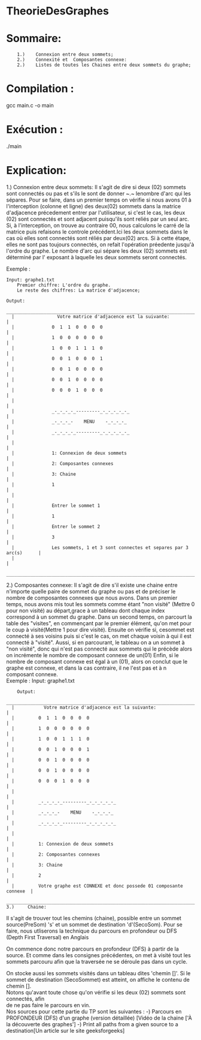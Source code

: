 # TheorieDesGraphes

# Sommaire:

        1.)    Connexion entre deux sommets;
        2.)    Connexité et  Composantes connexe:
        2.)    Listes de toutes les Chaines entre deux sommets du graphe;
 
# Compilation :
 gcc main.c -o main
 
 
# Exécution :
 ./main
  
 
# Explication:
1.)    Connexion entre deux sommets:
Il s'agit de dire si deux (02) sommets sont connectés ou pas et s'ils le sont de donner  ~.~  lenombre d'arc qui les sépares.
Pour se faire, dans un premier temps on vérifie si nous avons 01 à l'interception 
(colonne  et ligne) des deux(02) sommets dans la matrice d'adjacence précedement entrer par 
l'utilisateur, si c'est le cas, les deux (02) sont connectés et sont adjacent puisqu'ils sont 
reliés par un seul arc.
    Si, à l'interception, on trouve au contraire 00, nous calculons le carré de la matrice 
puis refaisons le controle précédent.Ici les deux sommets dans le cas où elles sont connectés
sont réliés par deux(02) arcs.
    Si à cette étape, elles ne sont pas toujours connectés, on refait l'opération préedente
jusqu'à l'ordre du graphe. Le nombre d'arc qui sépare les deux (02) sommets est déterminé
par l' exposant à laquelle les deux sommets seront connectés. 
  
  Exemple :
 
    Input: graphe1.txt
        Premier chiffre: L'ordre du graphe.
        Le reste des chiffres: La matrice d'adjacence;

    Output:
       ______________________________________________________________________________
      |                Votre matrice d'adjacence est la suivante:                    |
      |              0  1  1  0  0  0  0                                             |   
      |              1  0  0  0  0  0  0                                             |   
      |              1  0  0  1  1  1  0                                             |   
      |              0  0  1  0  0  0  1                                             |   
      |              0  0  1  0  0  0  0                                             |   
      |              0  0  1  0  0  0  0                                             |   
      |              0  0  0  1  0  0  0                                             |   
      |                                                                              |       
      |              _-_-_-_-_---------_-_-_-_-_-_                                   |       
      |              _-_-_-_-    MENU    -_-_-_-_                                    |       
      |              _-_-_-_-_---------_-_-_-_-_-_                                   |       
      |                                                                              |           
      |              1: Connexion de deux sommets                                    |   
      |              2: Composantes connexes                                         |  
      |              3: Chaine                                                       |  
      |              1                                                               |
      |                                                                              |
      |              Entrer le sommet 1                                              |   
      |              1                                                               |           
      |              Entrer le sommet 2                                              |           
      |              3                                                               |   
      |              Les sommets, 1 et 3 sont connectes et separes par 3 arc(s)      |       
      |                                                                              |  
       ______________________________________________________________________________
 
 
2.)     Composantes connexe:
    Il s'agit de dire s'il existe une chaine entre n'importe quelle paire de sommet du graphe 
ou pas et de préciser le nombre de composantes connexes que nous avons.
Dans un premier temps, nous avons mis tout les sommets comme étant "non visité" (Mettre 
0 pour non visité) au départ,grace à un tableau dont chaque index correspond à un sommet du 
 graphe.
Dans un second temps, on parcourt la table des "visites", en commençant par le premier 
élément, qu'on met pour le coup à visité(Mettre 1 pour dire visité). Ensuite on vérifie si, cesommet est connecté à ses voisins puis si c'est le cas, on met chaque voisin à qui il est 
connecté à "visité". 
Aussi, si en parcourant, le tableau on a un sommet à "non visité", donc qui n'est pas
connecté aux sommets qui le précède alors on incrémente le nombre de composant connexe de un(01) 
Enfin, si le nombre de composant connexe est égal à un (01), alors on conclut que le 
graphe est connexe, et dans la cas contraire, il ne l'est pas et à n composant connexe.  
    Exemple :
        Input: graphe1.txt
  
        Output:
       _________________________________________________________________________
      |           Votre matrice d'adjacence est la suivante:                    |
      |         0  1  1  0  0  0  0                                             |
      |         1  0  0  0  0  0  0                                             |
      |         1  0  0  1  1  1  0                                             |
      |         0  0  1  0  0  0  1                                             |
      |         0  0  1  0  0  0  0                                             |
      |         0  0  1  0  0  0  0                                             |
      |         0  0  0  1  0  0  0                                             |
      |                                                                         |
      |         _-_-_-_-_---------_-_-_-_-_-_                                   |
      |         _-_-_-_-    MENU    -_-_-_-_                                    |
      |         _-_-_-_-_---------_-_-_-_-_-_                                   |
      |                                                                         |
      |         1: Connexion de deux sommets                                    |
      |         2: Composantes connexes                                         |
      |         3: Chaine                                                       |
      |         2                                                               |
      |         Votre graphe est CONNEXE et donc possede 01 composante connexe  |
      ___________________________________________________________________________      
    3.)     Chaine:
Il s'agit de trouver tout les chemins (chaine), possible entre
un sommet source(PreSom) 's' et un sommet de destination 'd'(SecoSom). 
Pour se faire, nous utliserons la technique du parcours en profondeur ou DFS (Depth 
First Traversal) en Anglais
      
On commence donc notre parcours en profondeur (DFS) à partir de la source.
Et comme dans les consignes précédentes, on met à visité tout les sommets parcouru
afin que la traversée ne se déroule pas dans un cycle. 
      
On stocke aussi les sommets visités dans un tableau  dites 'chemin []'.
Si le sommet de destination (SecoSommet) est atteint, on affiche le contenu de chemin [].   
    Notons qu'avant toute chose qu'on vérifie si les deux (02) sommets sont connectés, afin  
    de ne pas faire le parcours en vin.             
    Nos sources pour cette partie du TP sont les suivantes :
   -) Parcours en PROFONDEUR (DFS) d'un graphe (version détaillée) [Vidéo de la chaine 
 ['À la découverte des graphes']
    -) Print all paths from a given source to a destination[Un article sur le site 
 geeksforgeeks]
